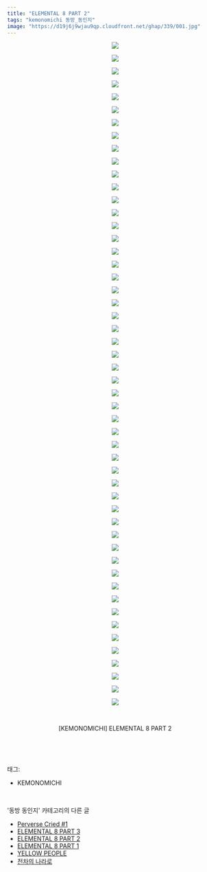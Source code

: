 ```yaml
---
title: "ELEMENTAL 8 PART 2"
tags: "kemonomichi 동방_동인지"
image: "https://d19j6j9wjau9qp.cloudfront.net/ghap/339/001.jpg"
---
```

<div class="article">
<p style="text-align: center; clear: none; float: none;"><img src="{{ site.imgserver8 }}/ghap/339/001.jpg"/></p>
<p style="text-align: center; clear: none; float: none;"><img src="{{ site.imgserver8 }}/ghap/339/002.jpg"/></p>
<p style="text-align: center; clear: none; float: none;"><img src="{{ site.imgserver8 }}/ghap/339/003.jpg"/></p>
<p style="text-align: center; clear: none; float: none;"><img src="{{ site.imgserver8 }}/ghap/339/004.jpg"/></p>
<p style="text-align: center; clear: none; float: none;"><img src="{{ site.imgserver8 }}/ghap/339/005.jpg"/></p>
<p style="text-align: center; clear: none; float: none;"><img src="{{ site.imgserver8 }}/ghap/339/006.jpg"/></p>
<p style="text-align: center; clear: none; float: none;"><img src="{{ site.imgserver8 }}/ghap/339/007.jpg"/></p>
<p style="text-align: center; clear: none; float: none;"><img src="{{ site.imgserver8 }}/ghap/339/008.jpg"/></p>
<p style="text-align: center; clear: none; float: none;"><img src="{{ site.imgserver8 }}/ghap/339/009.jpg"/></p>
<p style="text-align: center; clear: none; float: none;"><img src="{{ site.imgserver8 }}/ghap/339/010.jpg"/></p>
<p style="text-align: center; clear: none; float: none;"><img src="{{ site.imgserver8 }}/ghap/339/011.jpg"/></p>
<p style="text-align: center; clear: none; float: none;"><img src="{{ site.imgserver8 }}/ghap/339/012.jpg"/></p>
<p style="text-align: center; clear: none; float: none;"><img src="{{ site.imgserver8 }}/ghap/339/013.jpg"/></p>
<p style="text-align: center; clear: none; float: none;"><img src="{{ site.imgserver8 }}/ghap/339/014.jpg"/></p>
<p style="text-align: center; clear: none; float: none;"><img src="{{ site.imgserver8 }}/ghap/339/015.jpg"/></p>
<p style="text-align: center; clear: none; float: none;"><img src="{{ site.imgserver8 }}/ghap/339/016.jpg"/></p>
<p style="text-align: center; clear: none; float: none;"><img src="{{ site.imgserver8 }}/ghap/339/017.jpg"/></p>
<p style="text-align: center; clear: none; float: none;"><img src="{{ site.imgserver8 }}/ghap/339/018.jpg"/></p>
<p style="text-align: center; clear: none; float: none;"><img src="{{ site.imgserver8 }}/ghap/339/019.jpg"/></p>
<p style="text-align: center; clear: none; float: none;"><img src="{{ site.imgserver8 }}/ghap/339/020.jpg"/></p>
<p style="text-align: center; clear: none; float: none;"><img src="{{ site.imgserver8 }}/ghap/339/021.jpg"/></p>
<p style="text-align: center; clear: none; float: none;"><img src="{{ site.imgserver8 }}/ghap/339/022.jpg"/></p>
<p style="text-align: center; clear: none; float: none;"><img src="{{ site.imgserver8 }}/ghap/339/023.jpg"/></p>
<p style="text-align: center; clear: none; float: none;"><img src="{{ site.imgserver8 }}/ghap/339/024.jpg"/></p>
<p style="text-align: center; clear: none; float: none;"><img src="{{ site.imgserver8 }}/ghap/339/025.jpg"/></p>
<p style="text-align: center; clear: none; float: none;"><img src="{{ site.imgserver8 }}/ghap/339/026.jpg"/></p>
<p style="text-align: center; clear: none; float: none;"><img src="{{ site.imgserver8 }}/ghap/339/027.jpg"/></p>
<p style="text-align: center; clear: none; float: none;"><img src="{{ site.imgserver8 }}/ghap/339/028.jpg"/></p>
<p style="text-align: center; clear: none; float: none;"><img src="{{ site.imgserver8 }}/ghap/339/029.jpg"/></p>
<p style="text-align: center; clear: none; float: none;"><img src="{{ site.imgserver8 }}/ghap/339/030.jpg"/></p>
<p style="text-align: center; clear: none; float: none;"><img src="{{ site.imgserver8 }}/ghap/339/031.jpg"/></p>
<p style="text-align: center; clear: none; float: none;"><img src="{{ site.imgserver8 }}/ghap/339/032.jpg"/></p>
<p style="text-align: center; clear: none; float: none;"><img src="{{ site.imgserver8 }}/ghap/339/033.jpg"/></p>
<p style="text-align: center; clear: none; float: none;"><img src="{{ site.imgserver8 }}/ghap/339/034.jpg"/></p>
<p style="text-align: center; clear: none; float: none;"><img src="{{ site.imgserver8 }}/ghap/339/035.jpg"/></p>
<p style="text-align: center; clear: none; float: none;"><img src="{{ site.imgserver8 }}/ghap/339/036.jpg"/></p>
<p style="text-align: center; clear: none; float: none;"><img src="{{ site.imgserver8 }}/ghap/339/037.jpg"/></p>
<p style="text-align: center; clear: none; float: none;"><img src="{{ site.imgserver8 }}/ghap/339/038.jpg"/></p>
<p style="text-align: center; clear: none; float: none;"><img src="{{ site.imgserver8 }}/ghap/339/039.jpg"/></p>
<p style="text-align: center; clear: none; float: none;"><img src="{{ site.imgserver8 }}/ghap/339/040.jpg"/></p>
<p style="text-align: center; clear: none; float: none;"><img src="{{ site.imgserver8 }}/ghap/339/041.jpg"/></p>
<p style="text-align: center; clear: none; float: none;"><img src="{{ site.imgserver8 }}/ghap/339/042.jpg"/></p>
<p style="text-align: center; clear: none; float: none;"><img src="{{ site.imgserver8 }}/ghap/339/043.jpg"/></p>
<p style="text-align: center; clear: none; float: none;"><img src="{{ site.imgserver8 }}/ghap/339/044.jpg"/></p>
<p style="text-align: center; clear: none; float: none;"><img src="{{ site.imgserver8 }}/ghap/339/045.jpg"/></p>
<p style="text-align: center; clear: none; float: none;"><img src="{{ site.imgserver8 }}/ghap/339/046.jpg"/></p>
<p style="text-align: center; clear: none; float: none;"><img src="{{ site.imgserver8 }}/ghap/339/047.jpg"/></p>
<p style="text-align: center; clear: none; float: none;"><img src="{{ site.imgserver8 }}/ghap/339/048.jpg"/></p>
<p style="text-align: center; clear: none; float: none;"><img src="{{ site.imgserver8 }}/ghap/339/049.jpg"/></p>
<p style="text-align: center; clear: none; float: none;"><img src="{{ site.imgserver8 }}/ghap/339/050.jpg"/></p>
<p style="text-align: center; clear: none; float: none;"><img src="{{ site.imgserver8 }}/ghap/339/051.jpg"/></p>
<p style="text-align: center; clear: none; float: none;"><img src="{{ site.imgserver8 }}/ghap/339/052.jpg"/></p>
<p style="text-align: center; clear: none; float: none;"><br/></p>
<p style="text-align: center; clear: none; float: none;">[KEMONOMICHI] ELEMENTAL 8 PART 2</p>
<p><br/></p>
</div><br/>
<div class="tagTrail">
<p>태그: </p>
<ul>
<li>KEMONOMICHI</li>
</ul>
</div><br/>
<div class="another">
<p>'동방 동인지' 카테고리의 다른 글</p>
<ul>
<li><a href="/ghap_343">Perverse Cried #1</a></li>
<li><a href="/ghap_340">ELEMENTAL 8 PART 3</a></li>
<li><a href="/ghap_339">ELEMENTAL 8 PART 2</a></li>
<li><a href="/ghap_338">ELEMENTAL 8 PART 1</a></li>
<li><a href="/ghap_337">YELLOW PEOPLE</a></li>
<li><a href="/ghap_336">전차의 나라로</a></li>
</ul>
</div><br/>
<div class="cb_module cb_fluid">
<div class="cb_wrt cb_profile">
</div><!-- commentList close -->
</div><br/>
